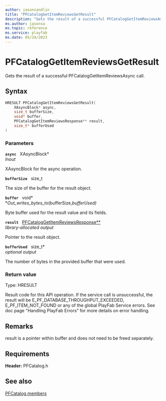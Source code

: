 ```yaml
---
author: jasonsandlin
title: "PFCatalogGetItemReviewsGetResult"
description: "Gets the result of a successful PFCatalogGetItemReviewsAsync call."
ms.author: jasonsa
ms.topic: reference
ms.service: playfab
ms.date: 05/24/2023
---
```


# PFCatalogGetItemReviewsGetResult  

Gets the result of a successful PFCatalogGetItemReviewsAsync call.  

## Syntax  
  
```cpp
HRESULT PFCatalogGetItemReviewsGetResult(  
    XAsyncBlock* async,  
    size_t bufferSize,  
    void* buffer,  
    PFCatalogGetItemReviewsResponse** result,  
    size_t* bufferUsed  
)  
```  
  
### Parameters  
  
**`async`** &nbsp; XAsyncBlock*  
*_Inout_*  
  
XAsyncBlock for the async operation.  
  
**`bufferSize`** &nbsp; size_t  
  
The size of the buffer for the result object.  
  
**`buffer`** &nbsp; void*  
*_Out_writes_bytes_to_(bufferSize,*bufferUsed)*  
  
Byte buffer used for the result value and its fields.  
  
**`result`** &nbsp; [PFCatalogGetItemReviewsResponse**](../../pfcatalogtypes/structs/pfcataloggetitemreviewsresponse.md)  
*library-allocated output*  
  
Pointer to the result object.  
  
**`bufferUsed`** &nbsp; size_t*  
*optional output*  
  
The number of bytes in the provided buffer that were used.  
  
  
### Return value
Type: HRESULT
  
Result code for this API operation. If the service call is unsuccessful, the result will be E_PF_DATABASE_THROUGHPUT_EXCEEDED, E_PF_ITEM_NOT_FOUND or any of the global PlayFab Service errors. See doc page "Handling PlayFab Errors" for more details on error handling.
  
## Remarks  
  
result is a pointer within buffer and does not need to be freed separately.
  
## Requirements  
  
**Header:** PFCatalog.h
  
## See also  
[PFCatalog members](../pfcatalog_members.md)  

  
  
